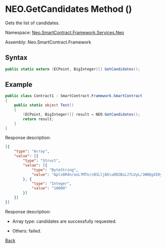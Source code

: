 # NEO.GetCandidates Method ()

Gets the list of candidates.

Namespace: [Neo.SmartContract.Framework.Services.Neo](../../neo.md)

Assembly: Neo.SmartContract.Framework

## Syntax

```c#
public static extern (ECPoint, BigInteger)[] GetCandidates();
```

## Example

```c#
public class Contract1 : SmartContract.Framework.SmartContract
{
    public static object Test()
    {
        (ECPoint, BigInteger)[] result = NEO.GetCandidates();
        return result;
    }
}
```

Response description:

```json
[{
	"type": "Array",
	"value": [{
		"type": "Struct",
		"value": [{
			"type": "ByteString",
			"value": "Apls6R4n/uoL7MTn/cB3Llj8G\u002BuLJ7LUyL/JWBQg4I0y"
		}, {
			"type": "Integer",
			"value": "10000"
		}]
	}]
}]
```

Response description:

- Array type: candidates are successfully requested.

- Others: failed.

[Back](../Neo.md)


